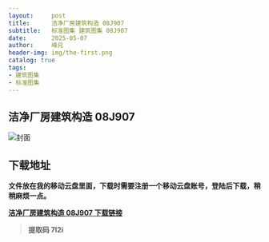 ```yaml
---
layout:     post
title:      洁净厂房建筑构造 08J907
subtitle:   标准图集 建筑图集 08J907
date:       2025-05-07
author:     峰兄
header-img: img/the-first.png
catalog: true
tags:
- 建筑图集
- 标准图集
---
```

## 洁净厂房建筑构造 08J907
![封面](https://pic1.imgdb.cn/item/681b284158cb8da5c8e2d3ad.jpg)

## 下载地址 ##
**文件放在我的移动云盘里面，下载时需要注册一个移动云盘账号，登陆后下载，稍稍麻烦一点。**  
  
[**洁净厂房建筑构造 08J907 下载链接**](https://caiyun.139.com/m/i?2nc6o6qTQd26u)

> **提取码 7l2i**


